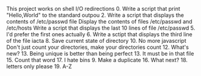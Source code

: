 This project works on shell I/O redirections
0. Write a script that print "Hello,World" to the standard outpou
2. Write a script that displays the contents of /etc/passwd file
Display the contents of files /etc/passwd and /etc/hosts
Write a script that displays the last 10 lines of file /etc/passwd
5. I'd prefer the first ones actually
6. Write a sctipt that displays the third line of the file iacta
8. Save current state of directory
10. No more javascript
Don't just count your directories, make your directories count
12. What's new?
13. Being unique is better than being perfect
13. It must be in that file
15. Count that word
17. I hate bins
9. Make a duplicate
16. What next?
18. letters only please
19. A-Z

